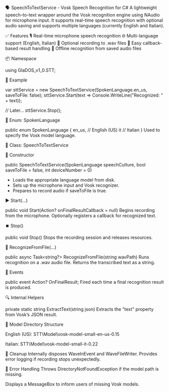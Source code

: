﻿🗣️ SpeechToTextService - Vosk Speech Recognition for C#
A lightweight speech-to-text wrapper around the Vosk recognition engine using NAudio for microphone input. It supports real-time speech recognition with optional audio saving and supports multiple languages (currently English and Italian).

✅ Features
🎙️ Real-time microphone speech recognition
🌐 Multi-language support (English, Italian)
💾 Optional recording to .wav files
🧠 Easy callback-based result handling
🔁 Offline recognition from saved audio files

📦 Namespace

using GlaDOS_v1_0.STT;

🧪 Example

var sttService = new SpeechToTextService(SpokenLanguage.en_us, saveToFile: false);
sttService.Start(text => Console.WriteLine("Recognized: " + text));

// Later...
sttService.Stop();

🧾 Enum: SpokenLanguage

public enum SpokenLanguage
{
    en_us, // English (US)
    it     // Italian
}
Used to specify the Vosk model language.

🧠 Class: SpeechToTextService

🔧 Constructor

public SpeechToTextService(SpokenLanguage speechCulture, bool saveToFile = false, int deviceNumber = 0)
- Loads the appropriate language model from disk.
- Sets up the microphone input and Vosk recognizer.
- Prepares to record audio if saveToFile is true.

▶️ Start(...)

public void Start(Action<string>? onFinalResultCallback = null)
Begins recording from the microphone. Optionally registers a callback for recognized text.

⏹️ Stop()

public void Stop()
Stops the recording session and releases resources.

📁 RecognizeFromFile(...)

public async Task<string?> RecognizeFromFile(string wavPath)
Runs recognition on a .wav audio file. Returns the transcribed text as a string.

🧩 Events

public event Action<string>? OnFinalResult;
Fired each time a final recognition result is produced.

🔍 Internal Helpers

private static string ExtractText(string json)
Extracts the "text" property from Vosk’s JSON result.

📂 Model Directory Structure

English (US):
STT\Model\vosk-model-small-en-us-0.15

Italian:
STT\Model\vosk-model-small-it-0.22

🧼 Cleanup
Internally disposes WaveInEvent and WaveFileWriter. Provides error logging if recording stops unexpectedly.

🚫 Error Handling
Throws DirectoryNotFoundException if the model path is missing.

Displays a MessageBox to inform users of missing Vosk models.